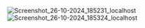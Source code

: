 ![Screenshot_26-10-2024_185231_localhost](https://github.com/user-attachments/assets/f10d282e-2ac1-401b-a12c-9dd30328695a)
![Screenshot_26-10-2024_185324_localhost](https://github.com/user-attachments/assets/3d3bbf65-3b0c-4988-8462-650ac698ed33)
